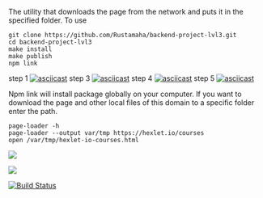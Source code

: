 The utility that downloads the page from the network and puts it in the specified folder.
To use 
```
git clone https://github.com/Rustamaha/backend-project-lvl3.git
cd backend-project-lvl3
make install
make publish
npm link
```  
step 1
[![asciicast](https://asciinema.org/a/QODxFcMOGoJP8IN5tBejpDaAM.svg)](https://asciinema.org/a/QODxFcMOGoJP8IN5tBejpDaAM)
step 3
[![asciicast](https://asciinema.org/a/kY1q1KwPgdOrRdzE1UaVRLnBN.svg)](https://asciinema.org/a/kY1q1KwPgdOrRdzE1UaVRLnBN)
step 4
[![asciicast](https://asciinema.org/a/7RMWEPv9x79E48NRabNSPlRKB.svg)](https://asciinema.org/a/7RMWEPv9x79E48NRabNSPlRKB)
step 5
[![asciicast](https://asciinema.org/a/AwUhyViEMq3h81Ak9jkYlHHGe.svg)](https://asciinema.org/a/AwUhyViEMq3h81Ak9jkYlHHGe)

Npm link will install package globally on your computer.
If you want to download the page and other local files of this domain to a specific folder enter the path.

```
page-loader -h
page-loader --output var/tmp https://hexlet.io/courses
open /var/tmp/hexlet-io-courses.html
```
<a href="https://codeclimate.com/github/Rustamaha/backend-project-lvl3/maintainability"><img src="https://api.codeclimate.com/v1/badges/bdf234769091e6126a8c/maintainability" /></a>

<a href="https://codeclimate.com/github/Rustamaha/backend-project-lvl3/test_coverage"><img src="https://api.codeclimate.com/v1/badges/bdf234769091e6126a8c/test_coverage" /></a>

[![Build Status](https://travis-ci.com/Rustamaha/backend-project-lvl3.svg?branch=master)](https://travis-ci.com/Rustamaha/backend-project-lvl3)
